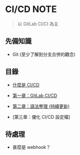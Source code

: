 # CI/CD NOTE

> 以 GitLab CI/CI 為主

## 先備知識

* Git (至少了解到分支合併的觀念)

## 目錄

* [什麼是 CI/CD](https://github.com/michaelchen1225/CICD/blob/main/01.md)

* [第一章：GitLab CI/CD](https://github.com/michaelchen1225/CICD/blob/main/GitLab%20CICD/Gitlab-cicd-note-github/01.md)

* [第二章：語法整理 (持續更新)](https://github.com/michaelchen1225/CICD/blob/main/GitLab%20CICD/Gitlab-cicd-note-github/02.md)

* [第三章：優化 CI/CD 設定檔]

## 待處理

* 甚麼是 webhook？